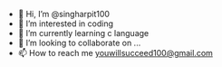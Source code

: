 - 👋 Hi, I’m @singharpit100
- 👀 I’m interested in coding
- 🌱 I’m currently learning c language
- 💞️ I’m looking to collaborate on ...
- 📫 How to reach me youwillsucceed100@gmail.com

<!---
singharpit100/singharpit100 is a ✨ special ✨ repository because its `README.md` (this file) appears on your GitHub profile.
You can click the Preview link to take a look at your changes.
--->

